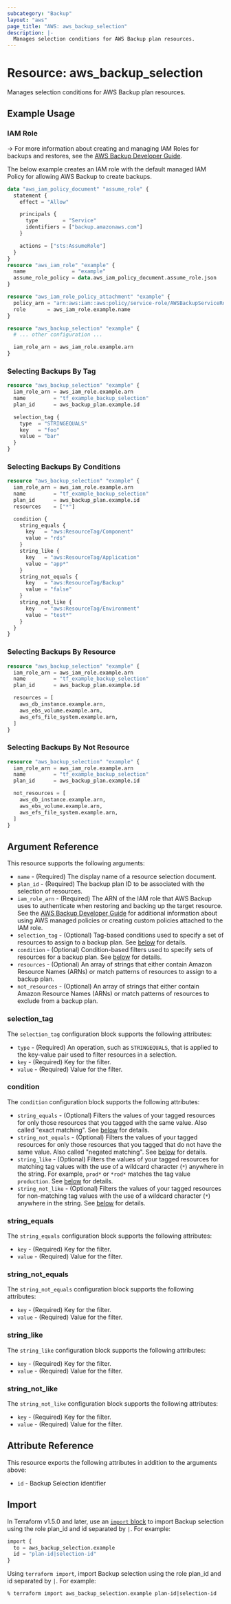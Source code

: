 ```yaml
---
subcategory: "Backup"
layout: "aws"
page_title: "AWS: aws_backup_selection"
description: |-
  Manages selection conditions for AWS Backup plan resources.
---
```


# Resource: aws_backup_selection

Manages selection conditions for AWS Backup plan resources.

## Example Usage

### IAM Role

-> For more information about creating and managing IAM Roles for backups and restores, see the [AWS Backup Developer Guide](https://docs.aws.amazon.com/aws-backup/latest/devguide/iam-service-roles.html).

The below example creates an IAM role with the default managed IAM Policy for allowing AWS Backup to create backups.

```terraform
data "aws_iam_policy_document" "assume_role" {
  statement {
    effect = "Allow"

    principals {
      type        = "Service"
      identifiers = ["backup.amazonaws.com"]
    }

    actions = ["sts:AssumeRole"]
  }
}
resource "aws_iam_role" "example" {
  name               = "example"
  assume_role_policy = data.aws_iam_policy_document.assume_role.json
}

resource "aws_iam_role_policy_attachment" "example" {
  policy_arn = "arn:aws:iam::aws:policy/service-role/AWSBackupServiceRolePolicyForBackup"
  role       = aws_iam_role.example.name
}

resource "aws_backup_selection" "example" {
  # ... other configuration ...

  iam_role_arn = aws_iam_role.example.arn
}
```

### Selecting Backups By Tag

```terraform
resource "aws_backup_selection" "example" {
  iam_role_arn = aws_iam_role.example.arn
  name         = "tf_example_backup_selection"
  plan_id      = aws_backup_plan.example.id

  selection_tag {
    type  = "STRINGEQUALS"
    key   = "foo"
    value = "bar"
  }
}
```

### Selecting Backups By Conditions

```terraform
resource "aws_backup_selection" "example" {
  iam_role_arn = aws_iam_role.example.arn
  name         = "tf_example_backup_selection"
  plan_id      = aws_backup_plan.example.id
  resources    = ["*"]

  condition {
    string_equals {
      key   = "aws:ResourceTag/Component"
      value = "rds"
    }
    string_like {
      key   = "aws:ResourceTag/Application"
      value = "app*"
    }
    string_not_equals {
      key   = "aws:ResourceTag/Backup"
      value = "false"
    }
    string_not_like {
      key   = "aws:ResourceTag/Environment"
      value = "test*"
    }
  }
}
```

### Selecting Backups By Resource

```terraform
resource "aws_backup_selection" "example" {
  iam_role_arn = aws_iam_role.example.arn
  name         = "tf_example_backup_selection"
  plan_id      = aws_backup_plan.example.id

  resources = [
    aws_db_instance.example.arn,
    aws_ebs_volume.example.arn,
    aws_efs_file_system.example.arn,
  ]
}
```

### Selecting Backups By Not Resource

```terraform
resource "aws_backup_selection" "example" {
  iam_role_arn = aws_iam_role.example.arn
  name         = "tf_example_backup_selection"
  plan_id      = aws_backup_plan.example.id

  not_resources = [
    aws_db_instance.example.arn,
    aws_ebs_volume.example.arn,
    aws_efs_file_system.example.arn,
  ]
}
```

## Argument Reference

This resource supports the following arguments:

* `name` - (Required) The display name of a resource selection document.
* `plan_id` - (Required) The backup plan ID to be associated with the selection of resources.
* `iam_role_arn` - (Required) The ARN of the IAM role that AWS Backup uses to authenticate when restoring and backing up the target resource. See the [AWS Backup Developer Guide](https://docs.aws.amazon.com/aws-backup/latest/devguide/access-control.html#managed-policies) for additional information about using AWS managed policies or creating custom policies attached to the IAM role.
* `selection_tag` - (Optional) Tag-based conditions used to specify a set of resources to assign to a backup plan. See [below](#selection_tag-configuration-block) for details.
* `condition` - (Optional) Condition-based filters used to specify sets of resources for a backup plan. See [below](#condition-configuration-block) for details.
* `resources` - (Optional) An array of strings that either contain Amazon Resource Names (ARNs) or match patterns of resources to assign to a backup plan.
* `not_resources` - (Optional) An array of strings that either contain Amazon Resource Names (ARNs) or match patterns of resources to exclude from a backup plan.

### selection_tag

The `selection_tag` configuration block supports the following attributes:

* `type` - (Required) An operation, such as `STRINGEQUALS`, that is applied to the key-value pair used to filter resources in a selection.
* `key` - (Required) Key for the filter.
* `value` - (Required) Value for the filter.

### condition

The `condition` configuration block supports the following attributes:

* `string_equals` - (Optional) Filters the values of your tagged resources for only those resources that you tagged with the same value. Also called "exact matching". See [below](#string_equals-configuration-block) for details.
* `string_not_equals` - (Optional) Filters the values of your tagged resources for only those resources that you tagged that do not have the same value. Also called "negated matching". See [below](#string_not_equals-configuration-block) for details.
* `string_like` - (Optional) Filters the values of your tagged resources for matching tag values with the use of a wildcard character (`*`) anywhere in the string. For example, `prod*` or `*rod*` matches the tag value `production`. See [below](#string_like-configuration-block) for details.
* `string_not_like` - (Optional) Filters the values of your tagged resources for non-matching tag values with the use of a wildcard character (`*`) anywhere in the string. See [below](#string_not_like-configuration-block) for details.

### string_equals

The `string_equals` configuration block supports the following attributes:

* `key` - (Required) Key for the filter.
* `value` - (Required) Value for the filter.

### string_not_equals

The `string_not_equals` configuration block supports the following attributes:

* `key` - (Required) Key for the filter.
* `value` - (Required) Value for the filter.

### string_like

The `string_like` configuration block supports the following attributes:

* `key` - (Required) Key for the filter.
* `value` - (Required) Value for the filter.

### string_not_like

The `string_not_like` configuration block supports the following attributes:

* `key` - (Required) Key for the filter.
* `value` - (Required)  Value for the filter.

## Attribute Reference

This resource exports the following attributes in addition to the arguments above:

* `id` - Backup Selection identifier

## Import

In Terraform v1.5.0 and later, use an [`import` block](https://developer.hashicorp.com/terraform/language/import) to import Backup selection using the role plan_id and id separated by `|`. For example:

```terraform
import {
  to = aws_backup_selection.example
  id = "plan-id|selection-id"
}
```

Using `terraform import`, import Backup selection using the role plan_id and id separated by `|`. For example:

```console
% terraform import aws_backup_selection.example plan-id|selection-id
```
